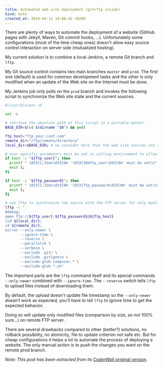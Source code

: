 ```yaml
---
title: Automated web site deployment (git+ftp inside)
kind: note
created_at: 2014-04-11 14:08:42 +0200
---
```


There are plenty of ways to automate the deployment of a website (GitHub pages with Jekyll, Maven, Git commit hooks, …). Unfortunately some configurations (most of the time cheap ones) doesn't allow easy source control interaction on server side (mutualized hosting).

My current solution is to combine a local Jenkins, a remote Git branch and `lftp`.

My Git source control contains two main branches `master` and `prod`. The first one (default) is used for common development tasks and the other is only modified when an update of the Web site on the Internet must be done.

My Jenkins job only polls on the `prod` branch and invokes the following script to synchronize the Web site state and the current sources.

``` sh
#!/usr/bin/env sh

set -e

# retrieve the absolute path of this script in a portable manner
BASE_DIR=$(cd $(dirname "$0") && pwd)

ftp_host="ftp.your.conf.com"
remote_dir="/ftp/remote/directory"
local_dir=$BASE_DIR; # we consider here that the web site sources are sibling of this script

# user specific parameters must be set in calling environment to allow several ftp users to use it and to avoid password storage
if test -z "${ftp_user}"; then
  printf " \033[1;31m✗\033[0m '\033[36mftp_user\033[0m' must be set\n"
  exit 1;
fi

if test -z "${ftp_password}"; then
  printf " \033[1;31m✗\033[0m '\033[ftp_password\033[0m' must be set\n"
  exit 1;
fi

# use lftp to synchronize the source with the FTP server for only modified files.
lftp -c "
#debug;
open ftp://${ftp_user}:${ftp_password}@${ftp_host}
lcd ${local_dir};
cd ${remote_dir};
mirror --only-newer \
       --ignore-time \
       --reverse \
       --parallel=5 \
       --verbose \
       --exclude .git/ \
       --exclude .gitignore \
       --exclude-glob composer.* \
       --exclude-glob *.sh"

```

The important parts are the `lftp` command itself and its special commands `--only-newer` combined with `--ignore-time`. The `--reverse` switch tells `lftp` to upload files instead of downloading them.

By default, the upload doesn't update file timestamp so the `--only-newer` doesn't work as expected, you'll have to tell `lftp` to ignore time to get the expected behavior.

Doing so will update only modified files (comparison by size, so not 100% sure…) on remote FTP server.

There are several drawbacks compared to other (better?) solutions, no rollback possibility, no atomicity, file to update criterion not safe etc. But for cheap configurations it helps a lot to automate the process of deploying a website. The only manual action is to push the changes you want on the remote prod branch.

_Note: This post has been extracted from its [CoderWall original version](https://coderwall.com/p/zqs1nw)._
